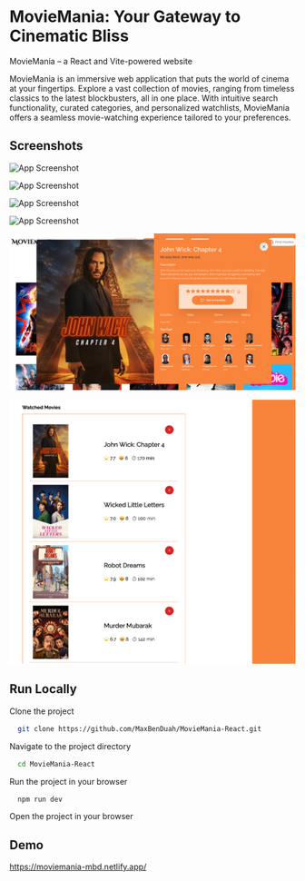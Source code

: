 # MovieMania: Your Gateway to Cinematic Bliss

MovieMania – a React and Vite-powered website

MovieMania is an immersive web application that puts the world of cinema at your fingertips. Explore a vast collection of movies, ranging from timeless classics to the latest blockbusters, all in one place. With intuitive search functionality, curated categories, and personalized watchlists, MovieMania offers a seamless movie-watching experience tailored to your preferences.

## Screenshots

![App Screenshot](https://github.com/MaxBenDuah/miscellaneous-resources/blob/main/screenshot-moviemania-1.png?raw=true)

![App Screenshot](https://github.com/MaxBenDuah/miscellaneous-resources/blob/main/screenshot-moviemania-2.png?raw=true)

![App Screenshot](https://github.com/MaxBenDuah/miscellaneous-resources/blob/main/screenshot-moviemania-3.png?raw=true)

![App Screenshot](https://github.com/MaxBenDuah/miscellaneous-resources/blob/main/screenshot-moviemania-4.png?raw=true)

![App Screenshot](https://github.com/MaxBenDuah/miscellaneous-resources/blob/main/screenshot-moviemania-5.png?raw=true)

![App Screenshot](https://github.com/MaxBenDuah/miscellaneous-resources/blob/main/screenshot-moviemania-6.png?raw=true)

## Run Locally

Clone the project

```bash
  git clone https://github.com/MaxBenDuah/MovieMania-React.git
```

Navigate to the project directory

```bash
  cd MovieMania-React
```

Run the project in your browser

```bash
  npm run dev
```

Open the project in your browser

## Demo

https://moviemania-mbd.netlify.app/
